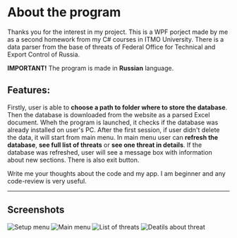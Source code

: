 
# About the program

Thanks you for the interest in my project. 
This is a WPF porject made by me as a second homework from my C# courses in ITMO University. 
There is a data parser from the base of threats of Federal Office for Technical and Export Control of Russia. 

__IMPORTANT!__ The program is made in __Russian__ language.
## Features:

Firstly, user is able to __choose a path to folder where to store the database__. Then the database is downloaded from the website as a parsed Excel document.
Wheh the program is launched, it checks if the database was already installed on user's PC. After the first session, if user
didn't delete the data, it will start from main menu.
In main menu user can __refresh the database__, __see full list of threats__ or __see one threat in details__. 
If the database was refreshed, user will see a message box with information about new sections. 
There is also exit button. 

Write me your thoughts about the code and my app. I am beginner and any code-review is very useful.
____
## Screenshots
![Setup menu](https://i.imgur.com/Icwerzt.png "Setup menu")
![Main menu](https://i.imgur.com/YwGEkfq.png "Main menu")
![List of threats](https://i.imgur.com/KiSTtV6.png "List of threats")
![Deatils about threat](https://i.imgur.com/rKzqCWf.png "Deatils about threat")
